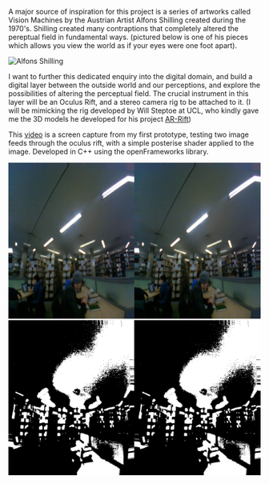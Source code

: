 A major source of inspiration for this project is a series of artworks called Vision Machines by the Austrian Artist Alfons Shilling created during the 1970's. Shilling created many contraptions that completely altered the pereptual field in fundamental ways. (pictured below is one of his pieces which allows you view the world as if your eyes were one foot apart). 

![Alfons Shilling](http://www.alfonsschilling.net/s/img/emotionheader.jpg?1376585676.940px.210px "Vision Machine")

I want to further this dedicated enquiry into the digital domain, and build a digital layer between the outside world and our perceptions, and explore the possibilities of altering the perceptual field. The crucial instrument in this layer will be an Oculus Rift, and a stereo camera rig to be attached to it. (I will be mimicking the rig developed by Will Steptoe at UCL, who kindly gave me the 3D models he developed for his project [AR-Rift](http://willsteptoe.com/post/66968953089/ar-rift-part-1))

This [video](https://www.youtube.com/watch?v=1BbDZTKxXGQ) is a screen capture from my first prototype, testing two image feeds through the oculus rift, with a simple posterise shader applied to the image. Developed in C++ using the openFrameworks library. 

![image1](../project_images/screenshot1.png)
![image2](../project_images/screenshot2.png)
